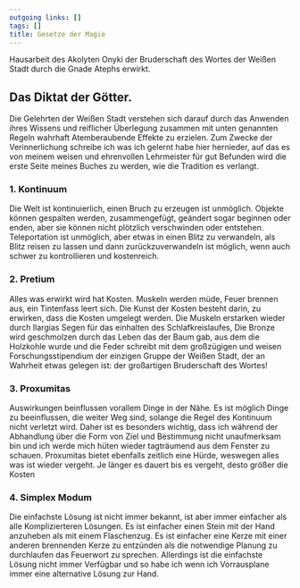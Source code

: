 ```yaml
---
outgoing links: []
tags: []
title: Gesetze der Magie
---
```

Hausarbeit des Akolyten Onyki der Bruderschaft des Wortes der Weißen Stadt durch die Gnade Atephs erwirkt.

## Das Diktat der Götter.

Die Gelehrten der Weißen Stadt verstehen sich darauf durch das Anwenden ihres Wissens und reiflicher Überlegung zusammen mit unten genannten Regeln wahrhaft Atemberaubende Effekte zu erzielen. Zum Zwecke der Verinnerlichung schreibe ich was ich gelernt habe hier hernieder, auf das es von meinem weisen und ehrenvollen Lehrmeister für gut Befunden wird die erste Seite meines Buches zu werden, wie die Tradition es verlangt.

### 1. Kontinuum
Die Welt ist kontinuierlich, einen Bruch zu erzeugen ist unmöglich. Objekte können gespalten werden, zusammengefügt, geändert sogar beginnen oder enden, aber sie können nicht plötzlich verschwinden oder entstehen. Teleportation ist unmöglich, aber etwas in einen Blitz zu verwandeln, als Blitz reisen zu lassen und dann zurückzuverwandeln ist möglich, wenn auch schwer zu kontrollieren und kostenreich.

### 2. Pretium
Alles was erwirkt wird hat Kosten. Muskeln werden müde, Feuer brennen aus, ein Tintenfass leert sich.
Die Kunst der Kosten besteht darin, zu erwirken, dass die Kosten umgelegt werden. Die Muskeln erstarken wieder durch Ilargias Segen für das einhalten des Schlafkreislaufes, Die Bronze wird geschmolzen durch das Leben das der Baum gab, aus dem die Holzkohle wurde und die Feder schreibt mit dem großzügigen und weisen Forschungsstipendium der einzigen Gruppe der Weißen Stadt, der an Wahrheit etwas gelegen ist: der großartigen Bruderschaft des Wortes!

### 3. Proxumitas
Auswirkungen beinflussen vorallem Dinge in der Nähe. Es ist möglich Dinge zu beeinflussen, die weiter Weg sind, solange die Regel des Kontinuum nicht verletzt wird. Daher ist es besonders wichtig, dass ich während der Abhandlung über die Form von Ziel und Bestimmung nicht unaufmerksam bin und ich werde mich hüten wieder tagträumend aus dem Fenster zu schauen. Proxumitas bietet ebenfalls zeitlich eine Hürde, weswegen alles was ist wieder vergeht. Je länger es dauert bis es vergeht, desto größer die Kosten

### 4. Simplex Modum
Die einfachste Lösung ist nicht immer bekannt, ist aber immer einfacher als alle Komplizierteren Lösungen. Es ist einfacher einen Stein mit der Hand anzuheben als mit einem Flaschenzug. Es ist einfacher eine Kerze mit einer anderen brennenden Kerze zu entzünden als die notwendige Planung zu durchlaufen das Feuerwort zu sprechen. Allerdings ist die einfachste Lösung nicht immer Verfügbar und so habe ich wenn ich Vorrausplane immer eine alternative Lösung zur Hand.

